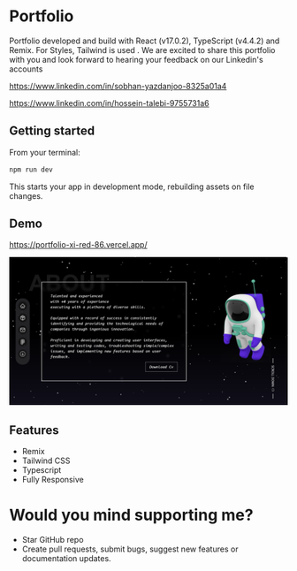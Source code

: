 # Portfolio

Portfolio developed and build with React (v17.0.2), TypeScript (v4.4.2) and
Remix. For Styles, Tailwind is used . We are excited to share this portfolio
with you and look forward to hearing your feedback on our Linkedin's accounts

https://www.linkedin.com/in/sobhan-yazdanjoo-8325a01a4

https://www.linkedin.com/in/hossein-talebi-9755731a6

## Getting started

From your terminal:

```sh
npm run dev
```

This starts your app in development mode, rebuilding assets on file changes.

## Demo

https://portfolio-xi-red-86.vercel.app/

![My image](https://raw.githubusercontent.com/hosseint79/portfolio/master/public/images/portfolio-demo.png)

## Features

- Remix
- Tailwind CSS
- Typescript
- Fully Responsive

# Would you mind supporting me?

- Star GitHub repo
- Create pull requests, submit bugs, suggest new features or documentation
  updates.
